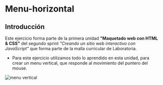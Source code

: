 # Menu-horizontal

## Introducción

Este ejercicio forma parte de la primera unidad **"Maquetado web con HTML & CSS"** del segundo sprint *"Creando un sitio web interactivo con JavaScript"* que forma parte de la malla curricular de Laboratoria.

* Para este ejercicio utilizamos todo lo aprendido en esta unidad, para crear un menu vertical, que responde al movimiento del puntero del mouse.

![menu vertical](http://i65.tinypic.com/23gz9sn.gif)

